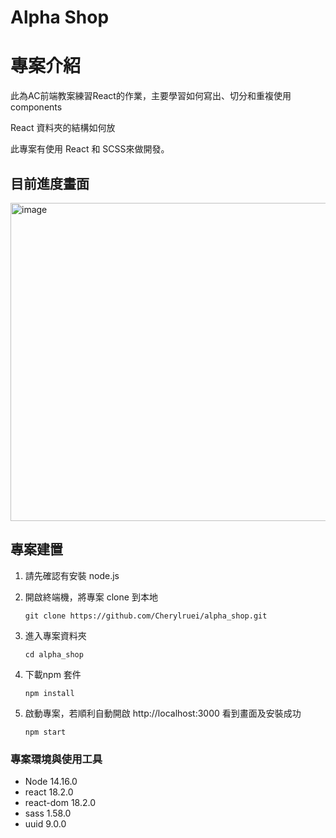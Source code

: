 # Alpha Shop


# 專案介紹

此為AC前端教案練習React的作業，主要學習如何寫出、切分和重複使用components

React 資料夾的結構如何放

此專案有使用 React 和 SCSS來做開發。

## 目前進度畫面
<img width="509" alt="image" src="https://user-images.githubusercontent.com/117626038/219070252-4f19e822-4444-4ca5-8aea-11bbb367d760.png">


## 專案建置

1. 請先確認有安裝 node.js

2. 開啟終端機，將專案 clone 到本地

    ```
    git clone https://github.com/Cherylruei/alpha_shop.git
    ```
 
3. 進入專案資料夾

    ```
    cd alpha_shop
    ```

4. 下載npm 套件

    ```
    npm install
    ```

5. 啟動專案，若順利自動開啟 http://localhost:3000 看到畫面及安裝成功

    ```
    npm start
    ```


### 專案環境與使用工具

- Node 14.16.0
- react 18.2.0
- react-dom 18.2.0
- sass 1.58.0
- uuid 9.0.0
